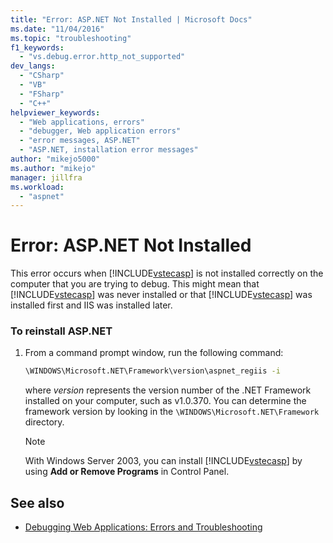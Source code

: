 ```yaml
---
title: "Error: ASP.NET Not Installed | Microsoft Docs"
ms.date: "11/04/2016"
ms.topic: "troubleshooting"
f1_keywords:
  - "vs.debug.error.http_not_supported"
dev_langs:
  - "CSharp"
  - "VB"
  - "FSharp"
  - "C++"
helpviewer_keywords:
  - "Web applications, errors"
  - "debugger, Web application errors"
  - "error messages, ASP.NET"
  - "ASP.NET, installation error messages"
author: "mikejo5000"
ms.author: "mikejo"
manager: jillfra
ms.workload:
  - "aspnet"
---
```

# Error: ASP.NET Not Installed
This error occurs when [!INCLUDE[vstecasp](../code-quality/includes/vstecasp_md.md)] is not installed correctly on the computer that you are trying to debug. This might mean that [!INCLUDE[vstecasp](../code-quality/includes/vstecasp_md.md)] was never installed or that [!INCLUDE[vstecasp](../code-quality/includes/vstecasp_md.md)] was installed first and IIS was installed later.

### To reinstall ASP.NET

1. From a command prompt window, run the following command:

   ```cmd
   \WINDOWS\Microsoft.NET\Framework\version\aspnet_regiis -i
   ```

    where *version* represents the version number of the .NET Framework installed on your computer, such as v1.0.370. You can determine the framework version by looking in the `\WINDOWS\Microsoft.NET\Framework` directory.

   > [!NOTE]
   > With Windows Server 2003, you can install [!INCLUDE[vstecasp](../code-quality/includes/vstecasp_md.md)] by using **Add or Remove Programs** in Control Panel.

## See also
- [Debugging Web Applications: Errors and Troubleshooting](../debugger/debugging-web-applications-errors-and-troubleshooting.md)
